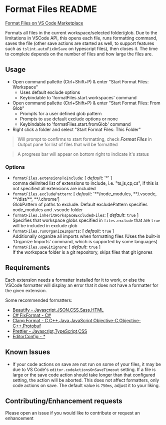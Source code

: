 # Format Files README

[Format Files on VS Code Marketplace](https://marketplace.visualstudio.com/items?itemName=jbockle.jbockle-format-files)

Formats all files in the current workspace/selected folder/glob.  Due to the limitations in VSCode API, this opens each file, runs formatting command, saves the file (other save actions are started as well, to support features such as `tslint.autoFixOnSave` on typescript files), then closes it. The time to complete depends on the number of files and how large the files are.

## Usage

* Open command pallette (Ctrl+Shift+P) & enter "Start Format Files: Workspace"
  * Uses default exclude options
  * Keybindable to 'formatFiles.start.workspaces' command
* Open command pallette (Ctrl+Shift+P) & enter "Start Format Files: From Glob"
  * Prompts for a user defined glob pattern
  * Prompts to use default exclude options or none
  * Keybindable to 'formatFiles.start.fromGlob' command
* Right click a folder and select "Start Format Files: This Folder"

> Will prompt to confirms to start formatting, check ***Format Files*** in Output pane for list of files that will be formatted

> A progress bar will appear on bottom right to indicate it's status

### Options

* `formatFiles.extensionsToInclude`: [ *default*: '\*' ]<br>comma delimited list of extensions to include, i.e. "ts,js,cp,cs", if this is not specified all extensions are included
* `formatFiles.excludePattern`: [ *default*: '\*\*/node_modules, \*\*/.vscode, \*\*/dist/\*\*, \*\*/.chrome']<br>GlobPattern of paths to exclude.  Default excludePattern specifies node_modules and .vscode folder
* `formatFiles.inheritWorkspaceExcludedFiles`: [ *default*: `true` ]<br>Specifies that workspace globs specified in `files.exclude` that are `true` will be included in exclude glob
* `formatFiles.runOrganizeImports`: [ *default*: `true` ]<br>Additionally organize all imports when formatting files (Uses the built-in 'Organize Imports' command, which is supported by some languages)
* `formatFiles.useGitIgnore`: [ *default*: `true` ]<br>If the workspace folder is a git repository, skips files that git ignores

## Requirements

Each extension needs a formatter installed for it to work, or else the VSCode formatter will display an error that it does not have a formatter for the given extension.

Some recommended formatters:
* [Beautify - Javascript,JSON,CSS,Sass,HTML](https://marketplace.visualstudio.com/items?itemName=HookyQR.beautify)
* [C# FixFormat - C#](https://marketplace.visualstudio.com/items?itemName=Leopotam.csharpfixformat)
* [Clang Format - C,C++,Java,JavaScript,Objective-C,Objective-C++,Protobuf](https://marketplace.visualstudio.com/items?itemName=xaver.clang-format)
* [Prettier - Javascript,TypeScript,CSS](https://marketplace.visualstudio.com/items?itemName=esbenp.prettier-vscode)
* [EditorConfig - *\**](https://marketplace.visualstudio.com/items?itemName=EditorConfig.EditorConfig)

## Known Issues

* If your code actions on save are not run on some of your files, it may be due to VS Code's `editor.codeActionsOnSaveTimeout` setting. If a file is large or the save code action should take longer than that configured setting, the action will be aborted. This does not affect formatters, only code actions on save. The default value is `750ms`, adjust it to your liking.

## Contributing/Enhancement requests

Please open an issue if you would like to contribute or request an enhancement
